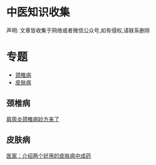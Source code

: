 # 中医知识收集
声明: 文章皆收集于网络或者微信公众号,如有侵权,请联系删除

# 专题
- [颈椎病](#颈椎病)
- [皮肤病](#皮肤病)

## 颈椎病

[肩周炎颈椎病妙方来了](wenxiaoshu/articles/肩周炎颈椎病妙方来了.md)


## 皮肤病
[医案：介绍两个好用的皮肤病中成药](lantuzi/articles/医案-介绍两个好用的皮肤病中成药.md)